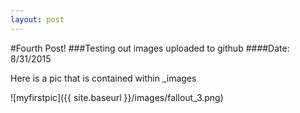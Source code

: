 ```yaml
---
layout: post
---
```

#Fourth Post!
###Testing out images uploaded to github
####Date: 8/31/2015

Here is a pic that is contained within _images

![myfirstpic]({{ site.baseurl }}/images/fallout_3.png)
